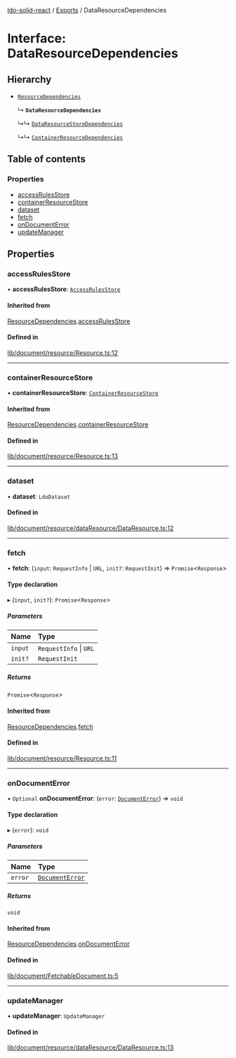 [ldo-solid-react](../README.md) / [Exports](../modules.md) / DataResourceDependencies

# Interface: DataResourceDependencies

## Hierarchy

- [`ResourceDependencies`](ResourceDependencies.md)

  ↳ **`DataResourceDependencies`**

  ↳↳ [`DataResourceStoreDependencies`](DataResourceStoreDependencies.md)

  ↳↳ [`ContainerResourceDependencies`](ContainerResourceDependencies.md)

## Table of contents

### Properties

- [accessRulesStore](DataResourceDependencies.md#accessrulesstore)
- [containerResourceStore](DataResourceDependencies.md#containerresourcestore)
- [dataset](DataResourceDependencies.md#dataset)
- [fetch](DataResourceDependencies.md#fetch)
- [onDocumentError](DataResourceDependencies.md#ondocumenterror)
- [updateManager](DataResourceDependencies.md#updatemanager)

## Properties

### accessRulesStore

• **accessRulesStore**: [`AccessRulesStore`](../classes/AccessRulesStore.md)

#### Inherited from

[ResourceDependencies](ResourceDependencies.md).[accessRulesStore](ResourceDependencies.md#accessrulesstore)

#### Defined in

[lib/document/resource/Resource.ts:12](https://github.com/o-development/ldo-solid-react/blob/04d2e11/lib/document/resource/Resource.ts#L12)

___

### containerResourceStore

• **containerResourceStore**: [`ContainerResourceStore`](../classes/ContainerResourceStore.md)

#### Inherited from

[ResourceDependencies](ResourceDependencies.md).[containerResourceStore](ResourceDependencies.md#containerresourcestore)

#### Defined in

[lib/document/resource/Resource.ts:13](https://github.com/o-development/ldo-solid-react/blob/04d2e11/lib/document/resource/Resource.ts#L13)

___

### dataset

• **dataset**: `LdoDataset`

#### Defined in

[lib/document/resource/dataResource/DataResource.ts:12](https://github.com/o-development/ldo-solid-react/blob/04d2e11/lib/document/resource/dataResource/DataResource.ts#L12)

___

### fetch

• **fetch**: (`input`: `RequestInfo` \| `URL`, `init?`: `RequestInit`) => `Promise`<`Response`\>

#### Type declaration

▸ (`input`, `init?`): `Promise`<`Response`\>

##### Parameters

| Name | Type |
| :------ | :------ |
| `input` | `RequestInfo` \| `URL` |
| `init?` | `RequestInit` |

##### Returns

`Promise`<`Response`\>

#### Inherited from

[ResourceDependencies](ResourceDependencies.md).[fetch](ResourceDependencies.md#fetch)

#### Defined in

[lib/document/resource/Resource.ts:11](https://github.com/o-development/ldo-solid-react/blob/04d2e11/lib/document/resource/Resource.ts#L11)

___

### onDocumentError

• `Optional` **onDocumentError**: (`error`: [`DocumentError`](../classes/DocumentError.md)) => `void`

#### Type declaration

▸ (`error`): `void`

##### Parameters

| Name | Type |
| :------ | :------ |
| `error` | [`DocumentError`](../classes/DocumentError.md) |

##### Returns

`void`

#### Inherited from

[ResourceDependencies](ResourceDependencies.md).[onDocumentError](ResourceDependencies.md#ondocumenterror)

#### Defined in

[lib/document/FetchableDocument.ts:5](https://github.com/o-development/ldo-solid-react/blob/04d2e11/lib/document/FetchableDocument.ts#L5)

___

### updateManager

• **updateManager**: `UpdateManager`

#### Defined in

[lib/document/resource/dataResource/DataResource.ts:13](https://github.com/o-development/ldo-solid-react/blob/04d2e11/lib/document/resource/dataResource/DataResource.ts#L13)

